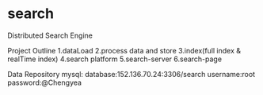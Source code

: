 # search
Distributed Search Engine

Project Outline
1.dataLoad 
2.process data and store
3.index(full index & realTime index)
4.search platform
5.search-server
6.search-page


Data Repository
mysql:
database:152.136.70.24:3306/search
username:root
password:@Chengyea
